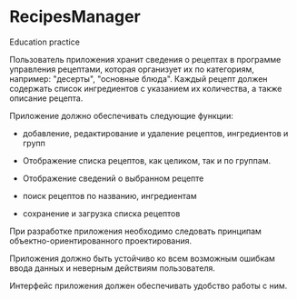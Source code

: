 # RecipesManager
Education practice


Пользователь приложения хранит сведения о рецептах в программе управления рецептами, которая организует их по категориям, например: "десерты", "основные блюда". Каждый рецепт должен содержать список ингредиентов с указанием их количества, а также описание рецепта. 

 Приложение должно обеспечивать следующие функции:

- добавление, редактирование и удаление рецептов, ингредиентов и групп

- Отображение списка рецептов, как целиком, так и по группам.

- Отображение сведений о выбранном рецепте

- поиск рецептов по названию, ингредиентам

- сохранение и загрузка списка рецептов

При разработке приложения необходимо следовать принципам объектно-ориентированного проектирования.

Приложения должно быть устойчиво ко всем возможным ошибкам ввода данных и неверным действиям пользователя.

Интерфейс приложения должен обеспечивать удобство работы с ним.
